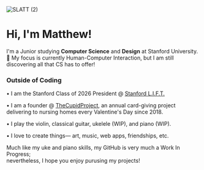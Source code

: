 ![SLATT (2)](https://github.com/matthewjguck/matthewjguck/assets/160309784/39abe7ed-4e76-48af-8c7a-d82f731a9639)
<h1>Hi, I'm <b>Matthew</b>!</h1>

I'm a Junior studying <b>Computer Science</b> and <b>Design</b> at Stanford University. 🌲
My focus is currently Human-Computer Interaction, but I am still discovering all that CS has to offer!

### Outside of Coding
• I am the Stanford Class of 2026 President @ [Stanford L.I.F.T.](https://www.instagram.com/stanfordlift/)

• I am a founder @ [TheCupidProject](thecupidproject.org), an annual card-giving project delivering to nursing homes every Valentine's Day since 2018. 

• I play the violin, classical guitar, ukelele (WIP), and piano (WIP).

• I love to create things— art, music, web apps, friendships, etc.

Much like my uke and piano skills, my GitHub is very much a Work In Progress; <br>
nevertheless, I hope you enjoy purusing my projects!
